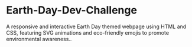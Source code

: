 # Earth-Day-Dev-Challenge
A responsive and interactive Earth Day themed webpage using HTML and CSS, featuring SVG animations and eco-friendly emojis to promote environmental awareness..
